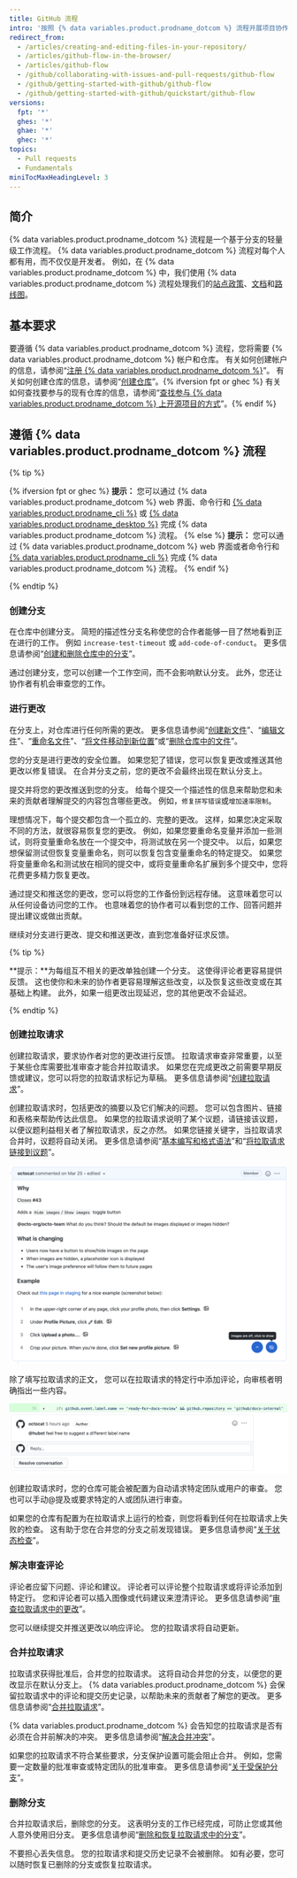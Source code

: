 ```yaml
---
title: GitHub 流程
intro: '按照 {% data variables.product.prodname_dotcom %} 流程开展项目协作。'
redirect_from:
  - /articles/creating-and-editing-files-in-your-repository/
  - /articles/github-flow-in-the-browser/
  - /articles/github-flow
  - /github/collaborating-with-issues-and-pull-requests/github-flow
  - /github/getting-started-with-github/github-flow
  - /github/getting-started-with-github/quickstart/github-flow
versions:
  fpt: '*'
  ghes: '*'
  ghae: '*'
  ghec: '*'
topics:
  - Pull requests
  - Fundamentals
miniTocMaxHeadingLevel: 3
---
```


## 简介

{% data variables.product.prodname_dotcom %} 流程是一个基于分支的轻量级工作流程。 {% data variables.product.prodname_dotcom %} 流程对每个人都有用，而不仅仅是开发者。 例如，在 {% data variables.product.prodname_dotcom %} 中，我们使用 {% data variables.product.prodname_dotcom %} 流程处理我们的[站点政策](https://github.com/github/site-policy)、[文档](https://github.com/github/docs)和[路线图](https://github.com/github/roadmap)。

## 基本要求

要遵循 {% data variables.product.prodname_dotcom %} 流程，您将需要 {% data variables.product.prodname_dotcom %} 帐户和仓库。 有关如何创建帐户的信息，请参阅“[注册 {% data variables.product.prodname_dotcom %}](/github/getting-started-with-github/signing-up-for-github)”。 有关如何创建仓库的信息，请参阅“[创建仓库](/github/getting-started-with-github/create-a-repo)”。{% ifversion fpt or ghec %} 有关如何查找要参与的现有仓库的信息，请参阅“[查找参与 {% data variables.product.prodname_dotcom %} 上开源项目的方式](/github/getting-started-with-github/finding-ways-to-contribute-to-open-source-on-github)”。{% endif %}

## 遵循 {% data variables.product.prodname_dotcom %} 流程

{% tip %}

{% ifversion fpt or ghec %}
**提示：** 您可以通过 {% data variables.product.prodname_dotcom %} web 界面、命令行和 [{% data variables.product.prodname_cli %}](https://cli.github.com) 或 [{% data variables.product.prodname_desktop %}](/free-pro-team@latest/desktop) 完成 {% data variables.product.prodname_dotcom %} 流程。
{% else %}
**提示：** 您可以通过 {% data variables.product.prodname_dotcom %} web 界面或者命令行和 [{% data variables.product.prodname_cli %}](https://cli.github.com) 完成 {% data variables.product.prodname_dotcom %} 流程。
{% endif %}

{% endtip %}

### 创建分支

  在仓库中创建分支。 简短的描述性分支名称使您的合作者能够一目了然地看到正在进行的工作。 例如 `increase-test-timeout` 或 `add-code-of-conduct`。 更多信息请参阅“[创建和删除仓库中的分支](/github/collaborating-with-issues-and-pull-requests/creating-and-deleting-branches-within-your-repository)”。

  通过创建分支，您可以创建一个工作空间，而不会影响默认分支。 此外，您还让协作者有机会审查您的工作。

### 进行更改

在分支上，对仓库进行任何所需的更改。 更多信息请参阅“[创建新文件](/articles/creating-new-files)”、“[编辑文件](/articles/editing-files)”、“[重命名文件](/articles/renaming-a-file)”、“[将文件移动到新位置](/articles/moving-a-file-to-a-new-location)”或“[删除仓库中的文件](/github/managing-files-in-a-repository/deleting-files-in-a-repository)”。

您的分支是进行更改的安全位置。 如果您犯了错误，您可以恢复更改或推送其他更改以修复错误。 在合并分支之前，您的更改不会最终出现在默认分支上。

提交并将您的更改推送到您的分支。 给每个提交一个描述性的信息来帮助您和未来的贡献者理解提交的内容包含哪些更改。 例如，`修复拼写错误`或`增加速率限制`。

理想情况下，每个提交都包含一个孤立的、完整的更改。 这样，如果您决定采取不同的方法，就很容易恢复您的更改。 例如，如果您要重命名变量并添加一些测试，则将变量重命名放在一个提交中，将测试放在另一个提交中。 以后，如果您想保留测试但恢复变量重命名，则可以恢复包含变量重命名的特定提交。 如果您将变量重命名和测试放在相同的提交中，或将变量重命名扩展到多个提交中，您将花费更多精力恢复更改。

通过提交和推送您的更改，您可以将您的工作备份到远程存储。 这意味着您可以从任何设备访问您的工作。 也意味着您的协作者可以看到您的工作、回答问题并提出建议或做出贡献。

继续对分支进行更改、提交和推送更改，直到您准备好征求反馈。

{% tip %}

**提示：**为每组互不相关的更改单独创建一个分支。 这使得评论者更容易提供反馈。 这也使你和未来的协作者更容易理解这些改变，以及恢复这些改变或在其基础上构建。 此外，如果一组更改出现延迟，您的其他更改不会延迟。

{% endtip %}

### 创建拉取请求

创建拉取请求，要求协作者对您的更改进行反馈。 拉取请求审查非常重要，以至于某些仓库需要批准审查才能合并拉取请求。 如果您在完成更改之前需要早期反馈或建议，您可以将您的拉取请求标记为草稿。 更多信息请参阅“[创建拉取请求](/articles/creating-a-pull-request)”。

创建拉取请求时，包括更改的摘要以及它们解决的问题。 您可以包含图片、链接和表格来帮助传达此信息。 如果您的拉取请求说明了某个议题，请链接该议题，以便议题利益相关者了解拉取请求，反之亦然。 如果您链接关键字，当拉取请求合并时，议题将自动关闭。 更多信息请参阅“[基本编写和格式语法](/github/writing-on-github/basic-writing-and-formatting-syntax)”和“[将拉取请求链接到议题](/github/managing-your-work-on-github/linking-a-pull-request-to-an-issue)”。

![拉取请求正文](/assets/images/help/pull_requests/pull-request-body.png)

除了填写拉取请求的正文， 您可以在拉取请求的特定行中添加评论，向审核者明确指出一些内容。

![拉取请求评论](/assets/images/help/pull_requests/pull-request-comment.png)

创建拉取请求时，您的仓库可能会被配置为自动请求特定团队或用户的审查。 您也可以手动@提及或要求特定的人或团队进行审查。

如果您的仓库有配置为在拉取请求上运行的检查，则您将看到任何在拉取请求上失败的检查。 这有助于您在合并您的分支之前发现错误。 更多信息请参阅“[关于状态检查](/github/collaborating-with-issues-and-pull-requests/about-status-checks)”。

### 解决审查评论

评论者应留下问题、评论和建议。 评论者可以评论整个拉取请求或将评论添加到特定行。 您和评论者可以插入图像或代码建议来澄清评论。 更多信息请参阅“[审查拉取请求中的更改](/github/collaborating-with-issues-and-pull-requests/reviewing-changes-in-pull-requests)”。

您可以继续提交并推送更改以响应评论。 您的拉取请求将自动更新。

### 合并拉取请求

拉取请求获得批准后，合并您的拉取请求。 这将自动合并您的分支，以便您的更改显示在默认分支上。 {% data variables.product.prodname_dotcom %} 会保留拉取请求中的评论和提交历史记录，以帮助未来的贡献者了解您的更改。 更多信息请参阅“[合并拉取请求](/articles/merging-a-pull-request)”。

{% data variables.product.prodname_dotcom %} 会告知您的拉取请求是否有必须在合并前解决的冲突。 更多信息请参阅“[解决合并冲突](/github/collaborating-with-issues-and-pull-requests/addressing-merge-conflicts)”。

如果您的拉取请求不符合某些要求，分支保护设置可能会阻止合并。 例如，您需要一定数量的批准审查或特定团队的批准审查。 更多信息请参阅“[关于受保护分支](/github/administering-a-repository/about-protected-branches)”。

### 删除分支

合并拉取请求后，删除您的分支。 这表明分支的工作已经完成，可防止您或其他人意外使用旧分支。 更多信息请参阅“[删除和恢复拉取请求中的分支](/github/administering-a-repository/deleting-and-restoring-branches-in-a-pull-request)”。

不要担心丢失信息。 您的拉取请求和提交历史记录不会被删除。 如有必要，您可以随时恢复已删除的分支或恢复拉取请求。
